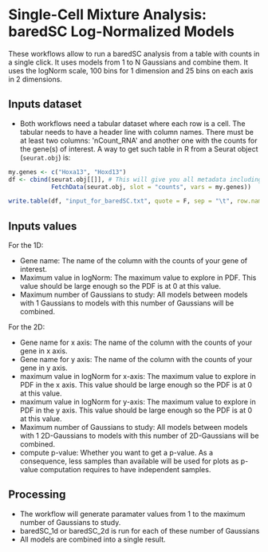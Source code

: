 # Single-Cell Mixture Analysis: baredSC Log-Normalized Models

These workflows allow to run a baredSC analysis from a table with counts in a single click. It uses models from 1 to N Gaussians and combine them. It uses the logNorm scale, 100 bins for 1 dimension and 25 bins on each axis in 2 dimensions.

## Inputs dataset

- Both workflows need a tabular dataset where each row is a cell. The tabular needs to have a header line with column names. There must be at least two columns: 'nCount_RNA' and another one with the counts for the gene(s) of interest. A way to get such table in R from a Seurat object (`seurat.obj`) is:

```r
my.genes <- c("Hoxa13", "Hoxd13")
df <- cbind(seurat.obj[[]], # This will give you all metadata including nCount_RNA
            FetchData(seurat.obj, slot = "counts", vars = my.genes))

write.table(df, "input_for_baredSC.txt", quote = F, sep = "\t", row.names = F)
```

## Inputs values

For the 1D:

- Gene name: The name of the column with the counts of your gene of interest.
- Maximum value in logNorm: The maximum value to explore in PDF. This value should be large enough so the PDF is at 0 at this value.
- Maximum number of Gaussians to study: All models between models with 1 Gaussians to models with this number of Gaussians will be combined.

For the 2D:

- Gene name for x axis: The name of the column with the counts of your gene in x axis.
- Gene name for y axis: The name of the column with the counts of your gene in y axis.
- maximum value in logNorm for x-axis: The maximum value to explore in PDF in the x axis. This value should be large enough so the PDF is at 0 at this value.
- maximum value in logNorm for y-axis: The maximum value to explore in PDF in the y axis. This value should be large enough so the PDF is at 0 at this value.
- Maximum number of Gaussians to study: All models between models with 1 2D-Gaussians to models with this number of 2D-Gaussians will be combined.
- compute p-value: Whether you want to get a p-value. As a consequence, less samples than available will be used for plots as p-value computation requires to have independent samples.

## Processing

- The workflow will generate paramater values from 1 to the maximum number of Gaussians to study.
- baredSC_1d or baredSC_2d is run for each of these number of Gaussians
- All models are combined into a single result.
